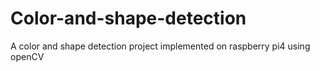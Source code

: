 # Color-and-shape-detection
A color and shape detection project implemented on raspberry pi4 using openCV
